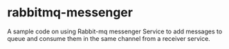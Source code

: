 # rabbitmq-messenger
A sample code on using Rabbit-mq messenger Service to add messages to queue and consume them in the same channel from a receiver service.
